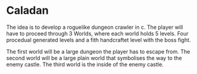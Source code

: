 # Caladan

The idea is to develop a roguelike dungeon crawler in c.
The player will have to proceed through 3 Worlds, where each world holds 5 levels.
Four procedual generated levels and a fith handcraftet level with the boss fight.

The first world will be a large dungeon the player has to escape from.
The second world will be a large plain world that symbolises the way to the enemy castle.
The third world is the inside of the enemy castle.